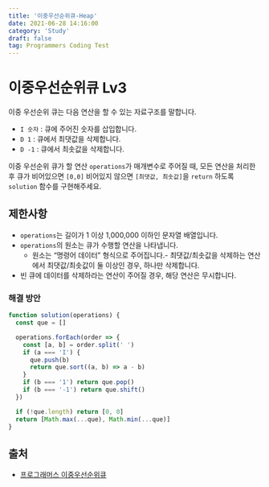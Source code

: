 ```yaml
---
title: '이중우선순위큐-Heap'
date: 2021-06-28 14:16:00
category: 'Study'
draft: false
tag: Programmers Coding Test
---
```


# 이중우선순위큐 Lv3

이중 우선순위 큐는 다음 연산을 할 수 있는 자료구조를 말합니다.

- `I 숫자` : 큐에 주어진 숫자를 삽입합니다.
- `D 1` : 큐에서 최댓값을 삭제합니다.
- `D -1` : 큐에서 최솟값을 삭제합니다.

이중 우선순위 큐가 할 연산 `operations`가 매개변수로 주어질 때, 모든 연산을 처리한 후 큐가 비어있으면 `[0,0]` 비어있지 않으면 `[최댓값, 최솟값]`을 `return` 하도록 `solution` 함수를 구현해주세요.

## 제한사항

- `operations`는 길이가 1 이상 1,000,000 이하인 문자열 배열입니다.
- `operations`의 원소는 큐가 수행할 연산을 나타냅니다.
  - 원소는 “명령어 데이터” 형식으로 주어집니다.- 최댓값/최솟값을 삭제하는 연산에서 최댓값/최솟값이 둘 이상인 경우, 하나만 삭제합니다.
- 빈 큐에 데이터를 삭제하라는 연산이 주어질 경우, 해당 연산은 무시합니다.

### 해결 방안

```ts
function solution(operations) {
  const que = []

  operations.forEach(order => {
    const [a, b] = order.split(' ')
    if (a === 'I') {
      que.push(b)
      return que.sort((a, b) => a - b)
    }
    if (b === '1') return que.pop()
    if (b === '-1') return que.shift()
  })

  if (!que.length) return [0, 0]
  return [Math.max(...que), Math.min(...que)]
}
```

## 출처

- [프로그래머스 이중우선순위큐](https://programmers.co.kr/learn/courses/30/lessons/42628?language=javascript)
